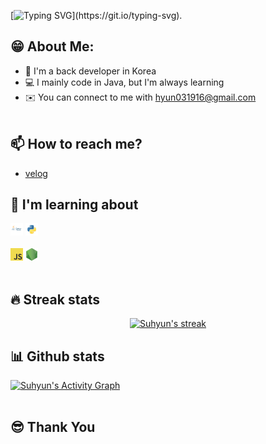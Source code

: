 

[![Typing SVG](https://readme-typing-svg.herokuapp.com?color=247DA4&size=25&multiline=true&width=700&height=50&lines=Hi!+I'm+a+Back-End+developer%2C+Suhyun+Kim.)](https://git.io/typing-svg).  

## 😁 About Me:
- 👶 I'm a back developer in Korea
- 💻 I mainly code in Java, but I'm always learning
- ✉️ You can connect to me with hyun031916@gmail.com <br><br>

## 📫 How to reach me?
- [velog](https://velog.io/@hyun031916)

## 📄 I'm learning about
<code><img height="20" src="https://raw.githubusercontent.com/github/explore/80688e429a7d4ef2fca1e82350fe8e3517d3494d/topics/java/java.png"></code>
<code><img height="20" src="https://raw.githubusercontent.com/github/explore/80688e429a7d4ef2fca1e82350fe8e3517d3494d/topics/python/python.png"></code><br><br>
<code><img height="20" src="https://raw.githubusercontent.com/github/explore/80688e429a7d4ef2fca1e82350fe8e3517d3494d/topics/javascript/javascript.png"></code>
<code><img height="20" src="https://raw.githubusercontent.com/github/explore/80688e429a7d4ef2fca1e82350fe8e3517d3494d/topics/nodejs/nodejs.png"></code><br><br>
  
## 🔥 Streak stats
<!-- GitHub Readme Streak Stats - https://github.com/DenverCoder1/github-readme-streak-stats -->
<p align="center">
  <a href="https://github.com/DenverCoder1/github-readme-streak-stats">
    <img title="🔥 Get streak stats for your profile at git.io/streak-stats" alt="Suhyun's streak" src="https://github-readme-streak-stats.herokuapp.com/?user=hyun031916&hide_border=true"/>
  </a>
</p>

## 📊 Github stats
<!-- https://github.com/ashutosh00710/github-readme-activity-graph -->
<a href="https://github.com/ashutosh00710/github-readme-activity-graph"><img alt="Suhyun's Activity Graph" src="https://activity-graph.herokuapp.com/graph?username=hyun031916&theme=github&hide_border=true" /></a><br><br>

## 😎 Thank You
